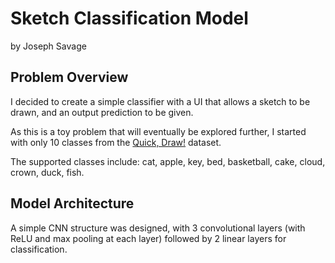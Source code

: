 # Sketch Classification Model
by Joseph Savage

## Problem Overview
I decided to create a simple classifier with a UI that allows a sketch to be drawn, and an output prediction to be given.

As this is a toy problem that will eventually be explored further, I started with only 10 classes from the [Quick, Draw!](https://github.com/googlecreativelab/quickdraw-dataset) dataset.

The supported classes include: cat, apple, key, bed, basketball, cake, cloud, crown, duck, fish.

## Model Architecture
A simple CNN structure was designed, with 3 convolutional layers (with ReLU and max pooling at each layer) followed by 2 linear layers for classification.
